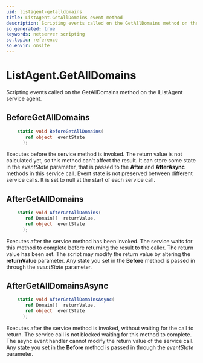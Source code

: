 ```yaml
---
uid: listagent-getalldomains
title: ListAgent.GetAllDomains event method
description: Scripting events called on the GetAllDomains method on the ListAgent service agent.
so.generated: true
keywords: netserver scripting
so.topic: reference
so.envir: onsite
---
```

# ListAgent.GetAllDomains

Scripting events called on the <see cref='M:IListAgent.GetAllDomains'>GetAllDomains</see> method on the <see cref='IListAgent'>IListAgent</see>  service agent.

## BeforeGetAllDomains
```cs
    static void BeforeGetAllDomains(
       ref object  eventState
      );
```
Executes before the service method is invoked.
The return value is not calculated yet, so this method can't affect the result.
It can store some state in the *eventState* parameter, that is passed to the **After** and **AfterAsync** methods in this service call.
Event state is not preserved between different service calls. It is set to null at the start of each service call.
## AfterGetAllDomains
```cs
    static void AfterGetAllDomains(
       ref Domain[]  returnValue,
       ref object  eventState
      );
```
Executes after the service method has been invoked. The service waits for this method to complete before returning the result to the caller.
The return value has been set. The script may modify the return value by altering the **returnValue** parameter.
Any state you set in the **Before** method is passed in through the *eventState* parameter.
## AfterGetAllDomainsAsync
```cs
    static void AfterGetAllDomainsAsync(
       ref Domain[]  returnValue,
       ref object  eventState
      );
```
Executes after the service method is invoked, without waiting for the call to return.
The service call is not blocked waiting for this method to complete.
The async event handler cannot modify the return value of the service call.
Any state you set in the **Before** method is passed in through the *eventState* parameter.

